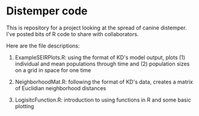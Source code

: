 Distemper code
================

This is repository for a project looking at the spread of canine distemper.  I've posted bits of R code to share with collaborators.

Here are the file descriptions:

1.  ExampleSEIRPlots.R:  using the format of KD's model output, plots (1) individual and mean populations through time and (2) population sizes on a grid in space for one time

2.  NeighborhoodMat.R: following the format of KD's data, creates a matrix of Euclidian neighborhood distances

3.  LogisitcFunction.R: introduction to using functions in R and some basic plotting
